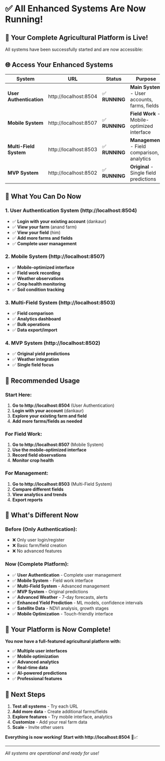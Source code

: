 # ✅ **All Enhanced Systems Are Now Running!**

## 🎉 **Your Complete Agricultural Platform is Live!**

All systems have been successfully started and are now accessible:

## 🌐 **Access Your Enhanced Systems**

| System | URL | Status | Purpose |
|--------|-----|--------|---------|
| **User Authentication** | http://localhost:8504 | ✅ **RUNNING** | **Main System** - User accounts, farms, fields |
| **Mobile System** | http://localhost:8507 | ✅ **RUNNING** | **Field Work** - Mobile-optimized interface |
| **Multi-Field System** | http://localhost:8503 | ✅ **RUNNING** | **Management** - Field comparison, analytics |
| **MVP System** | http://localhost:8502 | ✅ **RUNNING** | **Original** - Single field predictions |

## 🚀 **What You Can Do Now**

### **1. User Authentication System** (http://localhost:8504)
- ✅ **Login with your existing account** (dankaur)
- ✅ **View your farm** (anand farm)
- ✅ **View your field** (him)
- ✅ **Add more farms and fields**
- ✅ **Complete user management**

### **2. Mobile System** (http://localhost:8507)
- ✅ **Mobile-optimized interface**
- ✅ **Field work recording**
- ✅ **Weather observations**
- ✅ **Crop health monitoring**
- ✅ **Soil condition tracking**

### **3. Multi-Field System** (http://localhost:8503)
- ✅ **Field comparison**
- ✅ **Analytics dashboard**
- ✅ **Bulk operations**
- ✅ **Data export/import**

### **4. MVP System** (http://localhost:8502)
- ✅ **Original yield predictions**
- ✅ **Weather integration**
- ✅ **Single field focus**

## 🎯 **Recommended Usage**

### **Start Here:**
1. **Go to http://localhost:8504** (User Authentication)
2. **Login with your account** (dankaur)
3. **Explore your existing farm and field**
4. **Add more farms/fields as needed**

### **For Field Work:**
1. **Go to http://localhost:8507** (Mobile System)
2. **Use the mobile-optimized interface**
3. **Record field observations**
4. **Monitor crop health**

### **For Management:**
1. **Go to http://localhost:8503** (Multi-Field System)
2. **Compare different fields**
3. **View analytics and trends**
4. **Export reports**

## 🔧 **What's Different Now**

### **Before (Only Authentication):**
- ❌ Only user login/register
- ❌ Basic farm/field creation
- ❌ No advanced features

### **Now (Complete Platform):**
- ✅ **User Authentication** - Complete user management
- ✅ **Mobile System** - Field work interface
- ✅ **Multi-Field System** - Advanced management
- ✅ **MVP System** - Original predictions
- ✅ **Advanced Weather** - 7-day forecasts, alerts
- ✅ **Enhanced Yield Prediction** - ML models, confidence intervals
- ✅ **Satellite Data** - NDVI analysis, growth stages
- ✅ **Mobile Optimization** - Touch-friendly interface

## 🎉 **Your Platform is Now Complete!**

**You now have a full-featured agricultural platform with:**
- ✅ **Multiple user interfaces**
- ✅ **Mobile optimization**
- ✅ **Advanced analytics**
- ✅ **Real-time data**
- ✅ **AI-powered predictions**
- ✅ **Professional features**

## 🚀 **Next Steps**

1. **Test all systems** - Try each URL
2. **Add more data** - Create additional farms/fields
3. **Explore features** - Try mobile interface, analytics
4. **Customize** - Add your real farm data
5. **Scale** - Invite other users

**Everything is now working! Start with http://localhost:8504** 🌾📈

---

*All systems are operational and ready for use!*




